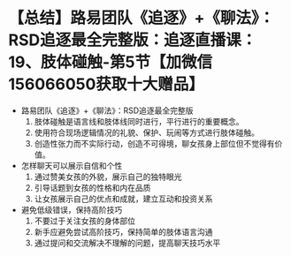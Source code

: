 # 【总结】路易团队《追逐》+《聊法》：RSD追逐最全完整版：追逐直播课：19、肢体碰触-第5节【加微信156066050获取十大赠品】

-   路易团队《追逐》+《聊法》：RSD追逐最全完整版
    1.  肢体碰触是语言线和肢体线同时进行，平行进行的重要概念。
    2.  使用符合现场逻辑情况的礼貌、保护、玩闹等方式进行肢体碰触。
    3.  创造性张力而不实际行动，创造不可得境，聊女孩身上部位但不觉得有价值。
-   怎样聊天可以展示自信和个性
    1.  通过赞美女孩的外貌，展示自己的独特眼光
    2.  引导话题到女孩的性格和内在品质
    3.  让女孩展示自己的优点和成就，建立互动和投资关系
-   避免低级错误，保持高阶技巧
    1.  不要过于关注女孩的身体部位
    2.  新手应避免尝试高阶技巧，保持简单的肢体语言沟通
    3.  通过提问和交流解决不理解的问题，提高聊天技巧水平
